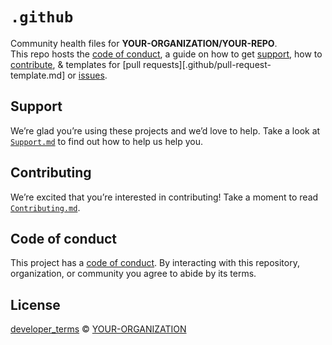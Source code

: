# `.github`

Community health files for **YOUR-ORGANIZATION/YOUR-REPO**. \
This repo hosts the [code of conduct][code-of-conduct], a guide on how to get [support][support-docs],
how to [contribute][contributing-guide], & templates for [pull requests][.github/pull-request-template.md] or [issues](.github/ISSUE_TEMPLATE).

## Support

We’re glad you’re using these projects and we’d love to help.
Take a look at [`Support.md`][support-docs] to find out how to help us help you.

## Contributing

We’re excited that you’re interested in contributing!
Take a moment to read [`Contributing.md`][contributing-guide].

<!-- Ideas for new plugins and tools can be posted in [`YOUR-ORGANIZATION/ideas`][ideas]. -->

## Code of conduct

This project has a [code of conduct][code-of-conduct].
By interacting with this repository, organization, or community you agree to
abide by its terms.

## License

[developer_terms][license] © [YOUR-ORGANIZATION][author]

<!-- Definitions/Links -->

<!-- External Based -->

[cs]: https://codesandbox.io
[rubberduck]: https://rubberduckdebugging.com
[understanding-good-commit-message]: https://chris.beams.io/posts/git-commit
[xy]: https://meta.stackexchange.com/questions/66377/what-is-the-xy-problem/66378#66378
[minimal, reproducible example]: https://stackoverflow.com/help/minimal-reproducible-example
[steps-to-contribute]: https://www.dataschool.io/how-to-contribute-on-github/#gettingstarted

<!-- Repo Based -->

[author]: https://YOUR-Domain.com
[repo]: https://github.com/YOUR-ORGANIZATION/YOUR-REPO

[wiki]: [repo]/wiki
[discussions]: [repo]/discussions
[curr-branch]: [repo]/blob/main
[.github]: [curr-branch]/.github

[license]: [.github]/LICENSE
[support-docs]: [.github]/Support.md
[code-of-conduct]: [.github]/Code-of-conduct.md
[contributing-guide]: [.github]/Contributing.md

<!-- [ideas]: https://github.com/YOUR-ORGANIZATION/ideas -->

[search-github-issues]: https://github.com/type=Issues&search?q=user%3AYOUR-ORGANIZATION
[issues]: https://github.com/YOUR-ORGANIZATION/YOUR-REPO/issues
[reporting-issues]: [issues]/new

<!-- Definitions/Links END -->
